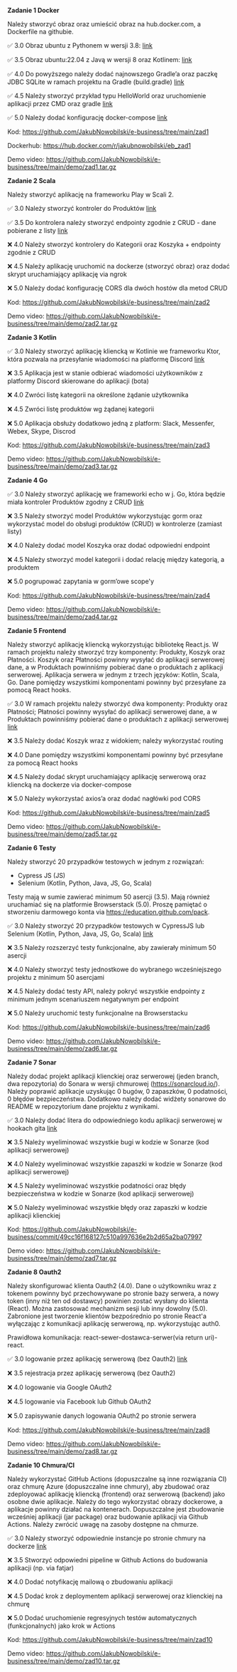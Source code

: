 **Zadanie 1 Docker**

Należy stworzyć obraz oraz umieścić obraz na hub.docker.com, a Dockerfile na githubie.

:white_check_mark: 3.0 Obraz ubuntu z Pythonem w wersji 3.8: [link](https://github.com/JakubNowobilski/e-business/commit/a769069885377c78e2f2813bbfa3d7155f1314fa)

:white_check_mark: 3.5 Obraz ubuntu:22.04 z Javą w wersji 8 oraz Kotlinem: [link](https://github.com/JakubNowobilski/e-business/commit/00cd8bf8a13db4b1e41b33d158affaf1ad86c0ca)

:white_check_mark: 4.0 Do powyższego należy dodać najnowszego Gradle’a oraz paczkę JDBC SQLite w ramach projektu na Gradle (build.gradle) [link](https://github.com/JakubNowobilski/e-business/commit/0fe8ac176865b6b1e4be30478057cf324dfc3432)

:white_check_mark: 4.5 Należy stworzyć przykład typu HelloWorld oraz uruchomienie aplikacji przez CMD oraz gradle [link](https://github.com/JakubNowobilski/e-business/commit/0fe8ac176865b6b1e4be30478057cf324dfc3432)

:white_check_mark: 5.0 Należy dodać konfigurację docker-compose [link](https://github.com/JakubNowobilski/e-business/commit/336c2245579683ca7417690c00bfe8627eb78dc6)

Kod: https://github.com/JakubNowobilski/e-business/tree/main/zad1

Dockerhub: https://hub.docker.com/r/jakubnowobilski/eb_zad1

Demo video: https://github.com/JakubNowobilski/e-business/tree/main/demo/zad1.tar.gz

**Zadanie 2 Scala**

Należy stworzyć aplikację na frameworku Play w Scali 2.

:white_check_mark: 3.0 Należy stworzyć kontroler do Produktów [link](https://github.com/JakubNowobilski/e-business/commit/97a9ee1ce26d09df0a6e7d8201b4b8c7a8ba8564)

:white_check_mark: 3.5 Do kontrolera należy stworzyć endpointy zgodnie z CRUD - dane pobierane z listy [link](https://github.com/JakubNowobilski/e-business/commit/97a9ee1ce26d09df0a6e7d8201b4b8c7a8ba8564)

:x: 4.0 Należy stworzyć kontrolery do Kategorii oraz Koszyka + endpointy zgodnie z CRUD

:x: 4.5 Należy aplikację uruchomić na dockerze (stworzyć obraz) oraz dodać skrypt uruchamiający aplikację via ngrok

:x: 5.0 Należy dodać konfigurację CORS dla dwóch hostów dla metod CRUD

Kod: https://github.com/JakubNowobilski/e-business/tree/main/zad2

Demo video: https://github.com/JakubNowobilski/e-business/tree/main/demo/zad2.tar.gz

**Zadanie 3 Kotlin**

:white_check_mark: 3.0 Należy stworzyć aplikację kliencką w Kotlinie we frameworku Ktor, która pozwala na przesyłanie wiadomości na platformę Discord [link](https://github.com/JakubNowobilski/e-business/commit/fbc2d0eeda805cdf3b3d6bdd22ea8a54c470bc63)

:x: 3.5 Aplikacja jest w stanie odbierać wiadomości użytkowników z platformy Discord skierowane do aplikacji (bota)

:x: 4.0 Zwróci listę kategorii na określone żądanie użytkownika

:x: 4.5 Zwróci listę produktów wg żądanej kategorii

:x: 5.0 Aplikacja obsłuży dodatkowo jedną z platform: Slack, Messenfer, Webex, Skype, Discrod

Kod: https://github.com/JakubNowobilski/e-business/tree/main/zad3

Demo video: https://github.com/JakubNowobilski/e-business/tree/main/demo/zad3.tar.gz

**Zadanie 4 Go**

:white_check_mark: 3.0 Należy stworzyć aplikację we frameworki echo w j. Go, która będzie miała kontroler Produktów zgodny z CRUD [link](https://github.com/JakubNowobilski/e-business/commit/a43c71463d104894e9c388fb98d8d9b563457e1d)

:x: 3.5 Należy stworzyć model Produktów wykorzystując gorm oraz wykorzystać model do obsługi produktów (CRUD) w kontrolerze (zamiast listy)

:x: 4.0 Należy dodać model Koszyka oraz dodać odpowiedni endpoint

:x: 4.5 Należy stworzyć model kategorii i dodać relację między kategorią, a produktem

:x: 5.0 pogrupować zapytania w gorm’owe scope'y

Kod: https://github.com/JakubNowobilski/e-business/tree/main/zad4

Demo video: https://github.com/JakubNowobilski/e-business/tree/main/demo/zad4.tar.gz

**Zadanie 5 Frontend**

Należy stworzyć aplikację kliencką wykorzystując bibliotekę React.js. W ramach projektu należy stworzyć trzy komponenty:
Produkty, Koszyk oraz Płatności. Koszyk oraz Płatności powinny wysyłać do aplikacji serwerowej dane, a w Produktach
powinniśmy pobierać dane o produktach z aplikacji serwerowej. Aplikacja serwera w jednym z trzech języków: Kotlin,
Scala, Go. Dane pomiędzy wszystkimi komponentami powinny być przesyłane za pomocą React hooks.

:white_check_mark: 3.0 W ramach projektu należy stworzyć dwa komponenty: Produkty oraz Płatności; Płatności powinny
wysyłać do aplikacji serwerowej dane, a w Produktach powinniśmy pobierać dane o produktach z aplikacji serwerowej [link](https://github.com/JakubNowobilski/e-business/commit/3dcde52bb693b32c2407cfe92eea443117615d86)

:x: 3.5 Należy dodać Koszyk wraz z widokiem; należy wykorzystać routing

:x: 4.0 Dane pomiędzy wszystkimi komponentami powinny być przesyłane za pomocą React hooks

:x: 4.5 Należy dodać skrypt uruchamiający aplikację serwerową oraz kliencką na dockerze via docker-compose

:x: 5.0 Należy wykorzystać axios’a oraz dodać nagłówki pod CORS

Kod: https://github.com/JakubNowobilski/e-business/tree/main/zad5

Demo video: https://github.com/JakubNowobilski/e-business/tree/main/demo/zad5.tar.gz

**Zadanie 6 Testy**

Należy stworzyć 20 przypadków testowych w jednym z rozwiązań:

- Cypress JS (JS)
- Selenium (Kotlin, Python, Java, JS, Go, Scala)

Testy mają w sumie zawierać minimum 50 asercji (3.5). Mają również uruchamiać się na platformie Browserstack (5.0).
Proszę pamiętać o stworzeniu darmowego konta via https://education.github.com/pack.

:white_check_mark: 3.0 Należy stworzyć 20 przypadków testowych w CypressJS lub Selenium (Kotlin, Python, Java, JS, Go,
Scala) [link](https://github.com/JakubNowobilski/e-business/commit/9846bf106d8b4e8264a1794e2c77d5633991748f)

:x: 3.5 Należy rozszerzyć testy funkcjonalne, aby zawierały minimum 50 asercji

:x: 4.0 Należy stworzyć testy jednostkowe do wybranego wcześniejszego projektu z minimum 50 asercjami

:x: 4.5 Należy dodać testy API, należy pokryć wszystkie endpointy z minimum jednym scenariuszem negatywnym per endpoint

:x: 5.0 Należy uruchomić testy funkcjonalne na Browserstacku

Kod: https://github.com/JakubNowobilski/e-business/tree/main/zad6

Demo video: https://github.com/JakubNowobilski/e-business/tree/main/demo/zad6.tar.gz

**Zadanie 7 Sonar**

Należy dodać projekt aplikacji klienckiej oraz serwerowej (jeden branch, dwa repozytoria) do Sonara w wersji chmurowej
(https://sonarcloud.io/). Należy poprawić aplikacje uzyskując 0 bugów, 0 zapaszków, 0 podatności, 0 błędów
bezpieczeństwa. Dodatkowo należy dodać widżety sonarowe do README w repozytorium dane projektu z wynikami.

:white_check_mark: 3.0 Należy dodać litera do odpowiedniego kodu aplikacji serwerowej w hookach gita [link](https://github.com/JakubNowobilski/e-business/commit/49cc16f168127c510a997636e2b2d65a2ba07997)

:x: 3.5 Należy wyeliminować wszystkie bugi w kodzie w Sonarze (kod aplikacji serwerowej)

:x: 4.0 Należy wyeliminować wszystkie zapaszki w kodzie w Sonarze (kod aplikacji serwerowej)

:x: 4.5 Należy wyeliminować wszystkie podatności oraz błędy bezpieczeństwa w kodzie w Sonarze (kod aplikacji serwerowej)

:x: 5.0 Należy wyeliminować wszystkie błędy oraz zapaszki w kodzie aplikacji klienckiej

Kod: https://github.com/JakubNowobilski/e-business/commit/49cc16f168127c510a997636e2b2d65a2ba07997

Demo video: https://github.com/JakubNowobilski/e-business/tree/main/demo/zad7.tar.gz

**Zadanie 8 Oauth2**

Należy skonfigurować klienta Oauth2 (4.0). Dane o użytkowniku wraz z tokenem powinny być przechowywane po stronie bazy
serwera, a nowy token (inny niż ten od dostawcy) powinien zostać wysłany do klienta (React). Można zastosować mechanizm
sesji lub inny dowolny (5.0). Zabronione jest tworzenie klientów bezpośrednio po stronie React'a wyłączając z
komunikacji aplikację serwerową, np. wykorzystując auth0.

Prawidłowa komunikacja: react-sewer-dostawca-serwer(via return uri)-react.

:white_check_mark: 3.0 logowanie przez aplikację serwerową (bez Oauth2) [link](https://github.com/JakubNowobilski/e-business/commit/ef54e987210459fe2109c19d4338dad9e31d864a)

:x: 3.5 rejestracja przez aplikację serwerową (bez Oauth2)

:x: 4.0 logowanie via Google OAuth2

:x: 4.5 logowanie via Facebook lub Github OAuth2

:x: 5.0 zapisywanie danych logowania OAuth2 po stronie serwera

Kod: https://github.com/JakubNowobilski/e-business/tree/main/zad8

Demo video: https://github.com/JakubNowobilski/e-business/tree/main/demo/zad8.tar.gz

**Zadanie 10 Chmura/CI**

Należy wykorzystać GitHub Actions (dopuszczalne są inne rozwiązania CI) oraz chmurę Azure (dopuszczalne inne chmury),
aby zbudować oraz zdeployować aplikację kliencką (frontend) oraz serwerową (backend) jako osobne dwie aplikacje.
Należy do tego wykorzystać obrazy dockerowe, a aplikacje powinny działać na kontenerach. Dopuszczalne jest zbudowanie
wcześniej aplikacji (jar package) oraz budowanie aplikacji via Github Actions. Należy zwrócić uwagę na zasoby dostępne
na chmurze.

:white_check_mark: 3.0 Należy stworzyć odpowiednie instancje po stronie chmury na dockerze [link](https://github.com/JakubNowobilski/e-business/commit/efdcc0cbab3cfe4f38d46e16a8e250ac87a28804)

:x: 3.5 Stworzyć odpowiedni pipeline w Github Actions do budowania aplikacji (np. via fatjar)

:x: 4.0 Dodać notyfikację mailową o zbudowaniu aplikacji

:x: 4.5 Dodać krok z deploymentem aplikacji serwerowej oraz klienckiej na chmurę

:x: 5.0 Dodać uruchomienie regresyjnych testów automatycznych (funkcjonalnych) jako krok w Actions

Kod: https://github.com/JakubNowobilski/e-business/tree/main/zad10

Demo video: https://github.com/JakubNowobilski/e-business/tree/main/demo/zad10.tar.gz

